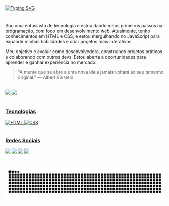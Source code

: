 <a href="https://git.io/typing-svg">
  <img src="https://readme-typing-svg.demolab.com?font=Poppins&weight=600&size=20&pause=1000&color=ff64da&vCenter=true&random=false&width=524&lines=Oii,+eu+me+chamo+Waleska!" alt="Typing SVG">
</a>

#

<p>Sou uma entusiasta de tecnologia e estou dando meus primeiros passos na programação, com foco em desenvolvimento web. Atualmente, tenho conhecimentos em HTML e CSS, e estou mergulhando no JavaScript para expandir minhas habilidades e criar projetos mais interativos.</p>

<p>Meu objetivo é evoluir como desenvolvedora, construindo projetos práticos e colaborando com outros devs. Estou aberta a oportunidades para aprender e ganhar experiência no mercado.</p>

> "A mente que se abre a uma nova ideia jamais voltará ao seu tamanho original." — Albert Einstein

<br>

<div>
  <a href="https://github.com/walesmalta">
  <img height="160em" src="https://github-readme-stats.vercel.app/api?username=walesmalta&show_icons=true&theme=jolly&include_all_commits=true&count_private=true&bg_color=14181e&border_color=ff64da"/>
  <img height="160em" src="https://github-readme-stats.vercel.app/api/top-langs/?username=walesmalta&layout=compact&langs_count=6&theme=jolly&bg_color=14181e&border_color=ff64da"/>
</div>

#

<h3>Tecnologias</h3> 

<div>
  <img alt="HTML" src="https://img.shields.io/badge/HTML5-EA4C89?.svg?style=for-the-badge&logo=html5&logoColor=white">
  <img alt="CSS" src="https://img.shields.io/badge/CSS3-EA4C89?.svg?style=for-the-badge&logo=css3&logoColor=white">
</div>

#

<h3>Redes Sociais</h3>
 
<div>
  <a href="https://instagram.com/walesmalta" target="_blank"><img src="https://img.shields.io/badge/-Instagram-9146FF?style=for-the-badge&logo=instagram&logoColor=white" target="_blank"></a>
  <a href="mailto:walesmalta@gmail.com"><img src="https://img.shields.io/badge/-Gmail-EA4C89?style=for-the-badge&logo=gmail&logoColor=white" target="_blank"></a>
  <a href="https://discord.com/users/467840762378453006" target="_blank"><img src="https://img.shields.io/badge/Discord-7289DA?style=for-the-badge&logo=discord&logoColor=white" target="_blank"></a> 
  <a href="https://www.linkedin.com/in/walesmalta" target="_blank"><img src="https://img.shields.io/badge/-LinkedIn-%23333?style=for-the-badge&logo=linkedin&logoColor=white" target="_blank"></a> 
</div>

#

<picture align="center">
  <source media="(prefers-color-scheme: dark)" srcset="https://raw.githubusercontent.com/walesmalta/walesmalta/output/github-contribution-grid-snake-dark.svg">
  <source media="(prefers-color-scheme: light)" srcset="https://raw.githubusercontent.com/walesmalta/walesmalta/output/github-contribution-grid-snake-dark.svg">
  <img align="center" alt="github contribution grid snake animation" src="https://raw.githubusercontent.com/walesmalta/walesmalta/output/github-contribution-grid-snake.svg">
</picture>

